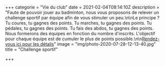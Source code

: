 +++
categorie = "Vie du club"
date = 2021-02-04T08:14:10Z
description = "Faute de pouvoir jouer au badminton, nous vous proposons de relever un challenge sportif par équipe afin de vous stimuler un peu.\n\nLe principe ? Tu coures, tu gagnes des points. Tu marches, tu gagnes des points. Tu pédales, tu gagnes des points. Tu fais des abdos, tu gagnes des points. Nous formerons des équipes en fonction du nombre d'inscrits. L'objectif pour chaque équipe est de cumuler le plus de points possible.\n\n[Rendez-vous ici pour les détails]()"
image = "img/photo-2020-07-28-12-13-40.jpg"
title = "Challenge sportif"

+++
